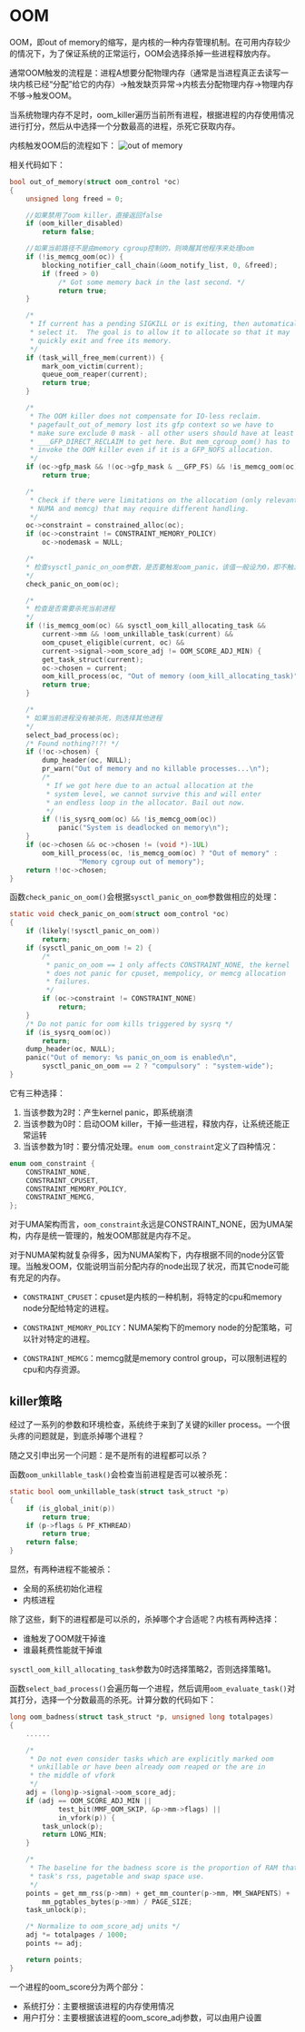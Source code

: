 # OOM

OOM，即out of memory的缩写，是内核的一种内存管理机制。在可用内存较少的情况下，为了保证系统的正常运行，OOM会选择杀掉一些进程释放内存。

通常OOM触发的流程是：进程A想要分配物理内存（通常是当进程真正去读写一块内核已经“分配”给它的内存）->触发缺页异常->内核去分配物理内存->物理内存不够->触发OOM。

当系统物理内存不足时，oom_killer遍历当前所有进程，根据进程的内存使用情况进行打分，然后从中选择一个分数最高的进程，杀死它获取内存。

内核触发OOM后的流程如下：
![out of memory](../../images/kernel/out_of_memory.png)

相关代码如下：

```C
bool out_of_memory(struct oom_control *oc)
{
	unsigned long freed = 0;

    //如果禁用了oom killer，直接返回false
	if (oom_killer_disabled)
		return false;

    //如果当前路径不是由memory cgroup控制的，则唤醒其他程序来处理oom
	if (!is_memcg_oom(oc)) {
		blocking_notifier_call_chain(&oom_notify_list, 0, &freed);
		if (freed > 0)
			/* Got some memory back in the last second. */
			return true;
	}

	/*
	 * If current has a pending SIGKILL or is exiting, then automatically
	 * select it.  The goal is to allow it to allocate so that it may
	 * quickly exit and free its memory.
	 */
	if (task_will_free_mem(current)) {
		mark_oom_victim(current);
		queue_oom_reaper(current);
		return true;
	}

	/*
	 * The OOM killer does not compensate for IO-less reclaim.
	 * pagefault_out_of_memory lost its gfp context so we have to
	 * make sure exclude 0 mask - all other users should have at least
	 * ___GFP_DIRECT_RECLAIM to get here. But mem_cgroup_oom() has to
	 * invoke the OOM killer even if it is a GFP_NOFS allocation.
	 */
	if (oc->gfp_mask && !(oc->gfp_mask & __GFP_FS) && !is_memcg_oom(oc))
		return true;

	/*
	 * Check if there were limitations on the allocation (only relevant for
	 * NUMA and memcg) that may require different handling.
	 */
	oc->constraint = constrained_alloc(oc);
	if (oc->constraint != CONSTRAINT_MEMORY_POLICY)
		oc->nodemask = NULL;

    /*
    * 检查sysctl_panic_on_oom参数，是否要触发oom_panic，该值一般设为0，即不触发
    */
	check_panic_on_oom(oc);

    /*
    * 检查是否需要杀死当前进程
    */
	if (!is_memcg_oom(oc) && sysctl_oom_kill_allocating_task &&
	    current->mm && !oom_unkillable_task(current) &&
	    oom_cpuset_eligible(current, oc) &&
	    current->signal->oom_score_adj != OOM_SCORE_ADJ_MIN) {
		get_task_struct(current);
		oc->chosen = current;
		oom_kill_process(oc, "Out of memory (oom_kill_allocating_task)");
		return true;
	}

    /*
    * 如果当前进程没有被杀死，则选择其他进程
    */
	select_bad_process(oc);
	/* Found nothing?!?! */
	if (!oc->chosen) {
		dump_header(oc, NULL);
		pr_warn("Out of memory and no killable processes...\n");
		/*
		 * If we got here due to an actual allocation at the
		 * system level, we cannot survive this and will enter
		 * an endless loop in the allocator. Bail out now.
		 */
		if (!is_sysrq_oom(oc) && !is_memcg_oom(oc))
			panic("System is deadlocked on memory\n");
	}
	if (oc->chosen && oc->chosen != (void *)-1UL)
		oom_kill_process(oc, !is_memcg_oom(oc) ? "Out of memory" :
				 "Memory cgroup out of memory");
	return !!oc->chosen;
}
```

函数`check_panic_on_oom()`会根据`sysctl_panic_on_oom`参数做相应的处理：

```C
static void check_panic_on_oom(struct oom_control *oc)
{
	if (likely(!sysctl_panic_on_oom))
		return;
	if (sysctl_panic_on_oom != 2) {
		/*
		 * panic_on_oom == 1 only affects CONSTRAINT_NONE, the kernel
		 * does not panic for cpuset, mempolicy, or memcg allocation
		 * failures.
		 */
		if (oc->constraint != CONSTRAINT_NONE)
			return;
	}
	/* Do not panic for oom kills triggered by sysrq */
	if (is_sysrq_oom(oc))
		return;
	dump_header(oc, NULL);
	panic("Out of memory: %s panic_on_oom is enabled\n",
		sysctl_panic_on_oom == 2 ? "compulsory" : "system-wide");
}
```

它有三种选择：

1. 当该参数为2时：产生kernel panic，即系统崩溃
2. 当该参数为0时：启动OOM killer，干掉一些进程，释放内存，让系统还能正常运转
3. 当该参数为1时：要分情况处理。`enum oom_constraint`定义了四种情况：

```C
enum oom_constraint {
    CONSTRAINT_NONE,
    CONSTRAINT_CPUSET,
    CONSTRAINT_MEMORY_POLICY,
    CONSTRAINT_MEMCG,
}; 
```

对于UMA架构而言，`oom_constraint`永远是CONSTRAINT_NONE，因为UMA架构，内存是统一管理的，触发OOM那就是内存不足。

对于NUMA架构就复杂得多，因为NUMA架构下，内存根据不同的node分区管理。当触发OOM，仅能说明当前分配内存的node出现了状况，而其它node可能有充足的内存。

- `CONSTRAINT_CPUSET`：cpuset是内核的一种机制，将特定的cpu和memory node分配给特定的进程。

- `CONSTRAINT_MEMORY_POLICY`：NUMA架构下的memory node的分配策略，可以针对特定的进程。

- `CONSTRAINT_MEMCG`：memcg就是memory control group，可以限制进程的cpu和内存资源。

## killer策略

经过了一系列的参数和环境检查，系统终于来到了关键的killer process。一个很头疼的问题就是，到底杀掉哪个进程？

随之又引申出另一个问题：是不是所有的进程都可以杀？

函数`oom_unkillable_task()`会检查当前进程是否可以被杀死：

```C
static bool oom_unkillable_task(struct task_struct *p)
{
	if (is_global_init(p))
		return true;
	if (p->flags & PF_KTHREAD)
		return true;
	return false;
}
```

显然，有两种进程不能被杀：

- 全局的系统初始化进程
- 内核进程

除了这些，剩下的进程都是可以杀的，杀掉哪个才合适呢？内核有两种选择：

- 谁触发了OOM就干掉谁
- 谁最耗费性能就干掉谁

`sysctl_oom_kill_allocating_task`参数为0时选择策略2，否则选择策略1。

函数`select_bad_process()`会遍历每一个进程，然后调用`oom_evaluate_task()`对其打分，选择一个分数最高的杀死。计算分数的代码如下：

```C
long oom_badness(struct task_struct *p, unsigned long totalpages)
{
    ......

	/*
	 * Do not even consider tasks which are explicitly marked oom
	 * unkillable or have been already oom reaped or the are in
	 * the middle of vfork
	 */
	adj = (long)p->signal->oom_score_adj;
	if (adj == OOM_SCORE_ADJ_MIN ||
			test_bit(MMF_OOM_SKIP, &p->mm->flags) ||
			in_vfork(p)) {
		task_unlock(p);
		return LONG_MIN;
	}

	/*
	 * The baseline for the badness score is the proportion of RAM that each
	 * task's rss, pagetable and swap space use.
	 */
	points = get_mm_rss(p->mm) + get_mm_counter(p->mm, MM_SWAPENTS) +
		mm_pgtables_bytes(p->mm) / PAGE_SIZE;
	task_unlock(p);

	/* Normalize to oom_score_adj units */
	adj *= totalpages / 1000;
	points += adj;

	return points;
}
```

一个进程的oom_score分为两个部分：

- 系统打分：主要根据该进程的内存使用情况
- 用户打分：主要根据该进程的oom_score_adj参数，可以由用户设置


